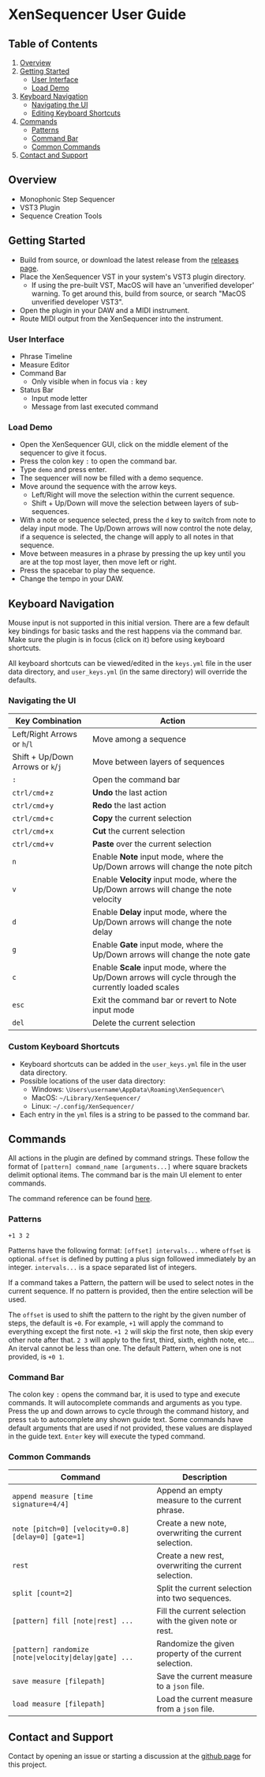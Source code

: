 # XenSequencer User Guide

## Table of Contents

1. [Overview](#overview)
1. [Getting Started](#getting-started)
   - [User Interface](#user-interface)
   - [Load Demo](#load-demo)
1. [Keyboard Navigation](#keyboard-navigation)
   - [Navigating the UI](#navigating-the-ui)
   - [Editing Keyboard Shortcuts](#editing-keyboard-shortcuts)
1. [Commands](#commands)
   - [Patterns](#patterns)
   - [Command Bar](#command-bar)
   - [Common Commands](#common-commands)
1. [Contact and Support](#contact-and-support)

## Overview
- Monophonic Step Sequencer
- VST3 Plugin
- Sequence Creation Tools

## Getting Started
- Build from source, or download the latest release from the [releases page](https://github.com/a-n-t-h-o-n-y/XenSequencer/releases).
- Place the XenSequencer VST in your system's VST3 plugin directory.
   - If using the pre-built VST, MacOS will have an 'unverified developer' warning. To get around this, build from source, or search "MacOS unverified developer VST3".
- Open the plugin in your DAW and a MIDI instrument.
- Route MIDI output from the XenSequencer into the instrument.

### User Interface
- Phrase Timeline
- Measure Editor
- Command Bar
   - Only visible when in focus via `:` key
- Status Bar
   - Input mode letter
   - Message from last executed command

### Load Demo
- Open the XenSequencer GUI, click on the middle element of the sequencer to give it focus.
- Press the colon key `:` to open the command bar.
- Type `demo` and press enter.
- The sequencer will now be filled with a demo sequence.
- Move around the sequence with the arrow keys.
   - Left/Right will move the selection within the current sequence.
   - Shift + Up/Down will move the selection between layers of sub-sequences.
- With a note or sequence selected, press the `d` key to switch from note to delay input mode. The Up/Down arrows will now control the note delay, if a sequence is selected, the change will apply to all notes in that sequence.
- Move between measures in a phrase by pressing the up key until you are at the top most layer, then move left or right.
- Press the spacebar to play the sequence.
- Change the tempo in your DAW.

## Keyboard Navigation
Mouse input is not supported in this initial version. There are a few default key bindings for basic tasks and the rest happens via the command bar. Make sure the plugin is in focus (click on it) before using keyboard shortcuts.

All keyboard shortcuts can be viewed/edited in the `keys.yml` file in the user data directory, and `user_keys.yml` (in the same directory) will override the defaults.

### Navigating the UI
| Key Combination | Action |
| --- | --- |
| Left/Right Arrows or `h`/`l` | Move among a sequence |
| Shift + Up/Down Arrows or `k`/`j` | Move between layers of sequences |
| `:` | Open the command bar |
| `ctrl/cmd`+`z` | **Undo** the last action |
| `ctrl/cmd`+`y` | **Redo** the last action |
| `ctrl/cmd`+`c` | **Copy** the current selection |
| `ctrl/cmd`+`x` | **Cut** the current selection |
| `ctrl/cmd`+`v` | **Paste** over the current selection |
| `n` | Enable **Note** input mode, where the Up/Down arrows will change the note pitch |
| `v` | Enable **Velocity** input mode, where the Up/Down arrows will change the note velocity |
| `d` | Enable **Delay** input mode, where the Up/Down arrows will change the note delay |
| `g` | Enable **Gate** input mode, where the Up/Down arrows will change the note gate |
| `c` | Enable **Scale** input mode, where the Up/Down arrows will cycle through the currently loaded scales |
| `esc` | Exit the command bar or revert to Note input mode |
| `del` | Delete the current selection |

### Custom Keyboard Shortcuts
- Keyboard shortcuts can be added in the `user_keys.yml` file in the user data directory.
- Possible locations of the user data directory:
   - Windows: `\Users\username\AppData\Roaming\XenSequencer\`
   - MacOS: `~/Library/XenSequencer/`
   - Linux: `~/.config/XenSequencer/`
- Each entry in the `yml` files is a string to be passed to the command bar.

## Commands
All actions in the plugin are defined by command strings. These follow the format of `[pattern] command_name [arguments...]` where square brackets delimit optional items. The command bar is the main UI element to enter commands.

The command reference can be found [here](command_reference.md).

### Patterns

`+1 3 2`

Patterns have the following format: `[offset] intervals...` where `offset` is optional. `offset` is defined by putting a plus sign followed immediately by an integer. `intervals...` is a space separated list of integers.

If a command takes a Pattern, the pattern will be used to select notes in the current sequence. If no pattern is provided, then the entire selection will be used.

The `offset` is used to shift the pattern to the right by the given number of steps, the default is `+0`. For example, `+1` will apply the command to everything except the first note. `+1 2` will skip the first note, then skip every other note after that. `2 3` will apply to the first, third, sixth, eighth note, etc... An iterval cannot be less than one. The default Pattern, when one is not provided, is `+0 1`.

### Command Bar
The colon key `:` opens the command bar, it is used to type and execute commands. It will autocomplete commands and arguments as you type. Press the up and down arrows to cycle through the command history, and press `tab` to autocomplete any shown guide text. Some commands have default arguments that are used if not provided, these values are displayed in the guide text. `Enter` key will execute the typed command.

### Common Commands
| Command | Description |
| --- | --- |
| `append measure [time signature=4/4]` | Append an empty measure to the current phrase. |
| `note [pitch=0] [velocity=0.8] [delay=0] [gate=1]` | Create a new note, overwriting the current selection. |
| `rest` | Create a new rest, overwriting the current selection. |
| `split [count=2]` | Split the current selection into two sequences. |
| `[pattern] fill [note\|rest] ...` | Fill the current selection with the given note or rest. |
| `[pattern] randomize [note\|velocity\|delay\|gate] ...` | Randomize the given property of the current selection. |
| `save measure [filepath]` | Save the current measure to a `json` file. |
| `load measure [filepath]` | Load the current measure from a `json` file. |

## Contact and Support
Contact by opening an issue or starting a discussion at the [github page](https://github.com/a-n-t-h-o-n-y/XenSequencer) for this project.
